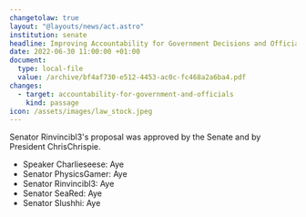 ```yaml
---
changetolaw: true
layout: "@layouts/news/act.astro"
institution: senate
headline: Improving Accountability for Government Decisions and Officials
date: 2022-06-30 11:00:00 +01:00
document:
  type: local-file
  value: /archive/bf4af730-e512-4453-ac0c-fc468a2a6ba4.pdf
changes:
  - target: accountability-for-government-and-officials
    kind: passage
icon: /assets/images/law_stock.jpeg
---
```

Senator Rinvincibl3's proposal was approved by the Senate and by President ChrisChrispie.<!--more-->

- Speaker Charlieseese: Aye
- Senator PhysicsGamer: Aye
- Senator Rinvincibl3: Aye
- Senator SeaRed: Aye
- Senator Slushhi: Aye
